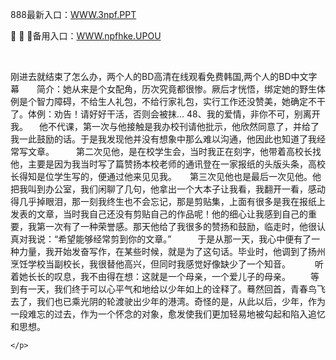 <p>
	888最新入口：<a href="http://www.baidu.com/link?url=6MA2SWnO3Raqke39an_0PUxosM6ZrUGzi1BN9tNnlPW&wd">WWW.3npf.PPT</a> 
	<p>
		🦾
🦾
🦾备用入口：<a href="http://www.baidu.com/link?url=6MA2SWnO3Raqke39an_0PUxosM6ZrUGzi1BN9tNnlPW&wd">WWW.npfhke.UPOU</a> 
	</p>
	<p>
		<br />
	</p>
	<p>
		刚进去就结束了怎么办，两个人的BD高清在线观看免费韩国,两个人的BD中文字幕　　简介：她从来是个女配角，历次究竟都很惨。厥后才恍悟，绑定她的野生体例是个智力障碍，不给生人礼包，不给行家礼包，实行工作还没赞美，她确定不干了。体例：劝告！请好好干活，否则会被抹…
	48、我的爱情，非你不可，别离开我。
　他不代课，第一次与他接触是我办校刊请他批示，他欣然同意了，并给了我一此鼓励的话。于是我发现他并没有想象中那么难以沟通，他因此也知道了我经常写文章。　　　第二次见他，是在校学生会，当时我正在刻字，他带着高校长找他，主要是因为我当时写了篇赞扬本校老师的通讯登在一家报纸的头版头条，高校长得知是位学生写的，便通过他来见见我。　　第三次见他也是最后一次见他。他把我叫到办公室，我们闲聊了几句，他拿出一个大本子让我看，我翻开一看，感动得几乎掉眼泪，那一刻我终生也不会忘记，那是剪贴集，上面有很多是我在报纸上发表的文章，当时我自己还没有剪贴自己的作品呢！他的细心让我感到自己的重要，我第一次有了一种荣誉感。那天他给了我很多的赞扬和鼓励，临走时，他很认真对我说：“希望能够经常剪到你的文章。”　　　于是从那一天，我心中便有了一种力量，我开始发奋写作，在某些时候，就是为了这句话。毕业时，他调到了扬州烹饪学校当副校长，我很替他高兴，但同时我感觉好像缺少了一个知音。　
　　听着她长长的叹息，我不由得在想：这就是一个母亲，一个爱儿子的母亲。
　　等到有一天，我们终于可以心平气和地给以少年如上的诠释了。蓦然回首，青春鸟飞去了，我们也已乘光阴的轮渡驶出少年的港湾。奇怪的是，从此以后，少年，作为一段难忘的过去，作为一个怀念的对象，愈发使我们更加轻易地被勾起和陷入追忆和思想。

	</p>
